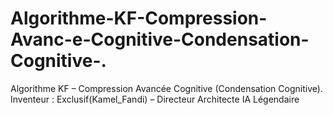 # Algorithme-KF-Compression-Avanc-e-Cognitive-Condensation-Cognitive-.
Algorithme KF – Compression Avancée Cognitive (Condensation Cognitive). Inventeur : Exclusif(Kamel_Fandi) – Directeur Architecte IA Légendaire
